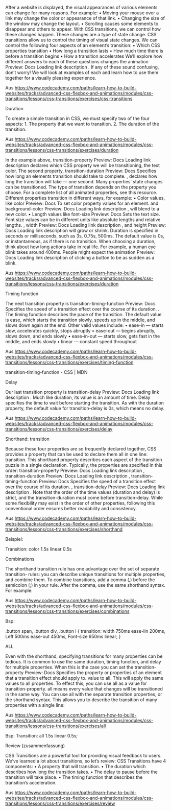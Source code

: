 
After a website is displayed, the visual appearances of various elements can change for many reasons. For example:
    • Moving your mouse over a link may change the color or appearance of that link.
    • Changing the size of the window may change the layout.
    • Scrolling causes some elements to disappear and others to appear.
With CSS transitions, we can control how these changes happen.
These changes are a type of state change. CSS transitions allow us to control the timing of visual state changes. We can control the following four aspects of an element’s transition:
    • Which CSS properties transition
    • How long a transition lasts
    • How much time there is before a transition begins
    • How a transition accelerates
We’ll explore how different answers to each of these questions changes the 
animation
Preview: Docs Loading link description
. If any of these sound confusing, don’t worry! We will look at examples of each and learn how to use them together for a visually pleasing experience.

Aus <https://www.codecademy.com/paths/learn-how-to-build-websites/tracks/advanced-css-flexbox-and-animations/modules/css-transitions/lessons/css-transitions/exercises/css-transitions> 


Duration

To create a simple transition in CSS, we must specify two of the four aspects:
    1. The property that we want to transition.
    2. The duration of the transition.

Aus <https://www.codecademy.com/paths/learn-how-to-build-websites/tracks/advanced-css-flexbox-and-animations/modules/css-transitions/lessons/css-transitions/exercises/duration> 


In the example above, 
transition-property
Preview: Docs Loading link description
 declares which CSS property we will be transitioning, the text color. The second property, 
transition-duration
Preview: Docs Specifies how long an elements transition should take to complete.
, declares how long the transition will take — one second.
Many properties’ state changes can be transitioned. The type of transition depends on the property you choose. For a complete list of all animated properties, see this resource.
Different properties transition in different ways, for example:
    • Color values, like 
color
Preview: Docs To set color property values for an element.
 and 
background-color
Preview: Docs Loading link description
, will blend to a new color.
    • Length values like 
font-size
Preview: Docs Sets the text size. Font size values can be in different units like absolute lengths and relative lengths.
, 
width
Preview: Docs Loading link description
, and 
height
Preview: Docs Loading link description
 will grow or shrink.
Duration is specified in seconds or milliseconds, such as 3s, 0.75s, 500ms. The default value is 0s, or instantaneous, as if there is no transition.
When choosing a duration, think about how long actions take in real life. For example, a human eye blink takes around 400ms. People might expect the 
animation
Preview: Docs Loading link description
 of clicking a button to be as sudden as a blink.

Aus <https://www.codecademy.com/paths/learn-how-to-build-websites/tracks/advanced-css-flexbox-and-animations/modules/css-transitions/lessons/css-transitions/exercises/duration> 



Timing function

The next transition property is 
transition-timing-function
Preview: Docs Specifies the speed of a transition effect over the course of its duration.
. The timing function describes the pace of the transition.
The default value is ease, which starts the transition slowly, speeds up in the middle, and slows down again at the end.
Other valid values include:
    • ease-in — starts slow, accelerates quickly, stops abruptly
    • ease-out — begins abruptly, slows down, and ends slowly
    • ease-in-out — starts slow, gets fast in the middle, and ends slowly
    • linear — constant speed throughout

Aus <https://www.codecademy.com/paths/learn-how-to-build-websites/tracks/advanced-css-flexbox-and-animations/modules/css-transitions/lessons/css-transitions/exercises/timing-function> 

transition-timing-function - CSS | MDN

Delay

Our last transition property is 
transition-delay
Preview: Docs Loading link description
. Much like duration, its value is an amount of time. Delay specifies the time to wait before starting the transition. As with the duration property, the default value for transition-delay is 0s, which means no delay.

Aus <https://www.codecademy.com/paths/learn-how-to-build-websites/tracks/advanced-css-flexbox-and-animations/modules/css-transitions/lessons/css-transitions/exercises/delay> 



Shorthand: transition

Because these four properties are so frequently declared together, CSS provides a property that can be used to declare them all in one line: transition. This shorthand property describes each aspect of the transition puzzle in a single declaration. Typically, the properties are specified in this order: 
transition-property
Preview: Docs Loading link description
, 
transition-duration
Preview: Docs Loading link description
, 
transition-timing-function
Preview: Docs Specifies the speed of a transition effect over the course of its duration.
, 
transition-delay
Preview: Docs Loading link description
. Note that the order of the time values (duration and delay) is strict, and the transition-duration must come before transition-delay. While some flexibility may exist in the order of other properties, following this conventional order ensures better readability and consistency.

Aus <https://www.codecademy.com/paths/learn-how-to-build-websites/tracks/advanced-css-flexbox-and-animations/modules/css-transitions/lessons/css-transitions/exercises/shorthand> 

Beispiel:

Transition: color 1.5s linear 0.5s


Combinations


The shorthand transition rule has one advantage over the set of separate transition-<property> rules: you can describe unique transitions for multiple properties, and combine them.
To combine transitions, add a comma (,) before the semicolon (;) in your rule. After the comma, use the same shorthand syntax. For example:

Aus <https://www.codecademy.com/paths/learn-how-to-build-websites/tracks/advanced-css-flexbox-and-animations/modules/css-transitions/lessons/css-transitions/exercises/combinations> 


Bsp:

.button span,
.button div,
.button i {
  transition: width 750ms ease-iin 200ms,
        Left 500ms ease-out 450ms,
        Font-size 950ms linear;
}


ALL

Even with the shorthand, specifying transitions for many properties can be tedious. It is common to use the same duration, timing function, and delay for multiple properties. When this is the case you can set the 
transition-property
Preview: Docs Specifies the property or properties of an element that a transition effect should apply to.
 value to all. This will apply the same values to all properties. To effect this, you can use all as a value for transition-property.
all means every value that changes will be transitioned in the same way. You can use all with the separate transition properties, or the shorthand syntax. This allows you to describe the transition of many properties with a single line:

Aus <https://www.codecademy.com/paths/learn-how-to-build-websites/tracks/advanced-css-flexbox-and-animations/modules/css-transitions/lessons/css-transitions/exercises/all> 


Bsp:
Transition: all 1.5s linear 0.5s;

Review (zusammenfassung)

CSS Transitions are a powerful tool for providing visual feedback to users. We’ve learned a lot about transitions, so let’s review:
CSS Transitions have 4 components:
    • A property that will transition.
    • The duration which describes how long the transition takes.
    • The delay to pause before the transition will take place.
    • The timing function that describes the transition’s acceleration.

Aus <https://www.codecademy.com/paths/learn-how-to-build-websites/tracks/advanced-css-flexbox-and-animations/modules/css-transitions/lessons/css-transitions/exercises/review> 


